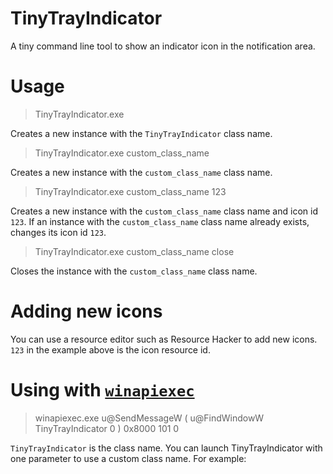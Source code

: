 # TinyTrayIndicator
A tiny command line tool to show an indicator icon in the notification area.

# Usage
> TinyTrayIndicator.exe

Creates a new instance with the `TinyTrayIndicator` class name.

> TinyTrayIndicator.exe custom_class_name

Creates a new instance with the `custom_class_name` class name.

> TinyTrayIndicator.exe custom_class_name 123

Creates a new instance with the `custom_class_name` class name and icon id `123`.
If an instance with the `custom_class_name` class name already exists, changes its icon id `123`.

> TinyTrayIndicator.exe custom_class_name close

Closes the instance with the `custom_class_name` class name.

# Adding new icons
You can use a resource editor such as Resource Hacker to add new icons. `123` in the example above is the icon resource id.

# Using with [`winapiexec`](http://rammichael.com/winapiexec)
> winapiexec.exe u@SendMessageW ( u@FindWindowW TinyTrayIndicator 0 ) 0x8000 101 0

`TinyTrayIndicator` is the class name. You can launch TinyTrayIndicator with one parameter to use a custom class name. For example:
